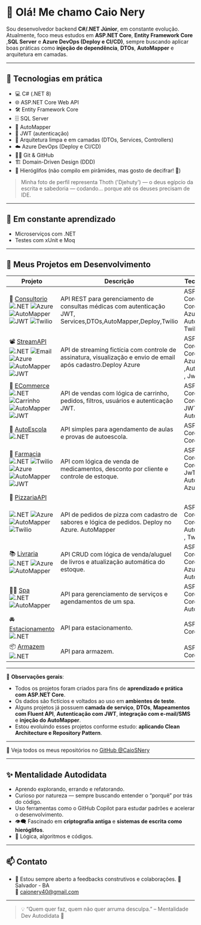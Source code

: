 # 👋 Olá! Me chamo Caio Nery

Sou desenvolvedor backend **C#/.NET Júnior**, em constante evolução.  
Atualmente, foco meus estudos em **ASP.NET Core**, **Entity Framework Core** ,**SQL Server** e **Azure DevOps (Deploy e CI/CD)**, sempre buscando aplicar boas práticas como **injeção de dependência**, **DTOs**, **AutoMapper** e arquitetura em camadas.

---

## 🧠 Tecnologias em prática

- 💻  C# (.NET 8)
- 🌐 ASP.NET Core Web API
- 🛠️ Entity Framework Core
- 🗄️ SQL Server
- 📍 AutoMapper
- 🔐 JWT (autenticação)
- 🚧 Arquitetura limpa e em camadas (DTOs, Services, Controllers)
- ☁️  Azure DevOps (Deploy e CI/CD)
- 🐱‍💻 Git & GitHub
- 🏗️ Domain-Driven Design (DDD)
- 🐍 Hieróglifos (não compilo em pirâmides, mas gosto de decifrar! 🏺)

> Minha foto de perfil representa Thoth ('Djehuty') — o deus egípcio da escrita e sabedoria — codando... porque até os deuses precisam de IDE.

---

## 🚀 Em constante aprendizado

- Microserviços com .NET
- Testes com xUnit e Moq
---

## 📂 Meus Projetos em Desenvolvimento

| Projeto | Descrição | Tecnologias |
|--------|-----------|-------------|
| 🔬 [Consultorio](https://github.com/CaioSNery/Consultorio_API) <br> ![.NET](https://img.shields.io/badge/.NET-8.0-blue)  ![Azure](https://img.shields.io/badge/Deploy-Azure-blueviolet) ![AutoMapper](https://img.shields.io/badge/Mapping-AutoMapper-purple) ![JWT](https://img.shields.io/badge/Auth-JWT-green) ![Twilio](https://img.shields.io/badge/SMS+WhatsApp-Twilio-red) | API REST para gerenciamento de consultas médicas com autenticação JWT, Services,DTOs,AutoMapper,Deploy,Twilio | ASP.NET Core, EF Core, JWT, Azure, AutoMapper, Twilio  |
| 📽️ [StreamAPI](https://github.com/CaioSNery/StreamAPI) <br> ![.NET](https://img.shields.io/badge/.NET-8.0-blue) ![Email](https://img.shields.io/badge/Email-SMTP-informational) ![Azure](https://img.shields.io/badge/Deploy-Azure-blueviolet) ![AutoMapper](https://img.shields.io/badge/Mapping-AutoMapper-purple) ![JWT](https://img.shields.io/badge/Auth-JWT-green) | API de streaming fictícia com controle de assinatura, visualização e envio de email após cadastro.Deploy Azure | ASP.NET Core, EF Core, SMTP, Azure ,AutoMapper , Jwt |
| 🛒 [ECommerce](https://github.com/CaioSNery/ECommerceAPI) <br> ![.NET](https://img.shields.io/badge/.NET-8.0-blue) ![Carrinho](https://img.shields.io/badge/Funcao-Carrinho-brightgreen) ![AutoMapper](https://img.shields.io/badge/Mapping-AutoMapper-purple) ![JWT](https://img.shields.io/badge/Auth-JWT-green)  | API de vendas com lógica de carrinho, pedidos, filtros, usuários e autenticação JWT. | ASP.NET Core, EF Core, LINQ , JWT, AutoMapper |
| 🚗 [AutoEscola](https://github.com/CaioSNery/AgendamentoAutoEscolaProva) <br> ![.NET](https://img.shields.io/badge/.NET-8.0-blue) | API simples para agendamento de aulas e provas de autoescola. | ASP.NET Core, EF Core |
| 💊 [Farmacia](https://github.com/CaioSNery/FarmaciaAPI) <br> ![.NET](https://img.shields.io/badge/.NET-8.0-blue) ![Twilio](https://img.shields.io/badge/SMS-Twilio-red)  ![Azure](https://img.shields.io/badge/Deploy-Azure-blueviolet) ![AutoMapper](https://img.shields.io/badge/Mapping-AutoMapper-purple) ![JWT](https://img.shields.io/badge/Auth-JWT-green) | API com lógica de venda de medicamentos, desconto por cliente e controle de estoque. | ASP.NET Core, EF Core, Twilio, JwT, AutoMapper, Azure |
| 🍕 [PizzariaAPI](https://github.com/CaioSNery/PizzariaAPI) <br> 
![.NET](https://img.shields.io/badge/.NET-8.0-blue) ![Azure](https://img.shields.io/badge/Deploy-Azure-blueviolet) ![AutoMapper](https://img.shields.io/badge/Mapping-AutoMapper-purple) ![Twilio](https://img.shields.io/badge/SMS-Twilio-red)  | API de pedidos de pizza com cadastro de sabores e lógica de pedidos. Deploy no Azure. AutoMapper | ASP.NET Core, EF Core, Azure, AutoMapper , Twilio |
| 📚 [Livraria](https://github.com/CaioSNery/LivrariaAPI) <br> ![.NET](https://img.shields.io/badge/.NET-8.0-blue)  ![Azure](https://img.shields.io/badge/Deploy-Azure-blueviolet) ![AutoMapper](https://img.shields.io/badge/Mapping-AutoMapper-purple)| API CRUD com lógica de venda/aluguel de livros e atualização automática do estoque. | ASP.NET Core, EF Core , Azure, AutoMapper |
| 💆🏻 [Spa](https://github.com/CaioSNery/SpaAPI) <br> ![.NET](https://img.shields.io/badge/.NET-8.0-blue) ![AutoMapper](https://img.shields.io/badge/Mapping-AutoMapper-purple) | API para gerenciamento de serviços e agendamentos de um spa. | ASP.NET Core, EF Core, AutoMapper|
| 🚘 [Estacionamento](https://github.com/CaioSNery/EstacionamentoAPI) <br> ![.NET](https://img.shields.io/badge/.NET-8.0-blue) | API para estacionamento. | ASP.NET Core |
| 📦 [Armazem](https://github.com/CaioSNery/ArmazemAPI) <br> ![.NET](https://img.shields.io/badge/.NET-8.0-blue) | API para armazem.  | ASP.NET Core |



---

📌 **Observações gerais**:

- Todos os projetos foram criados para fins de **aprendizado e prática com ASP.NET Core**.
- Os dados são fictícios e voltados ao uso em **ambientes de teste**.
- Alguns projetos já possuem **camada de serviço**, **DTOs**, **Mapeamentos com Fluent API**, **Autenticação com JWT**, **integração com e-mail/SMS** e **injeção do AutoMapper**.
- Estou evoluindo esses projetos conforme estudo: **aplicando Clean Architecture e Repository Pattern**.

---

🚀 Veja todos os meus repositórios no [GitHub @CaioSNery](https://github.com/CaioSNery)


---
## ✨ Mentalidade Autodidata

- Aprendo explorando, errando e refatorando.
- Curioso por natureza — sempre buscando entender o “porquê” por trás do código.
- Uso ferramentas como o GitHub Copilot para estudar padrões e acelerar o desenvolvimento.
- 👁️‍🗨️ Fascinado em **criptografia antiga** e **sistemas de escrita como hieróglifos**.
- 🧠 Lógica, algoritmos e códigos.


---

## 📫 Contato

- 💬 Estou sempre aberto a feedbacks construtivos e colaborações.
📍 Salvador - BA  
📧 caionery40@gmail.com


---

> 💡 “Quem quer faz, quem não quer arruma desculpa.” – Mentalidade Dev Autodidata 🚀
